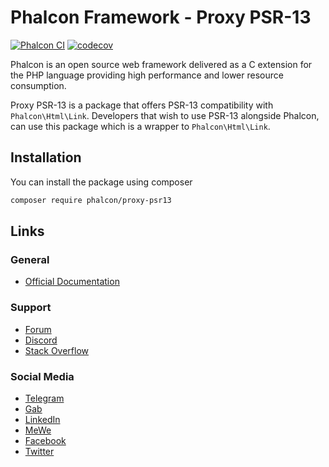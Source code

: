 # Phalcon Framework - Proxy PSR-13

[![Phalcon CI][actions_badge]](https://github.com/phalcon/proxy-psr13/actions/workflows/main.yml) [![codecov][codecov_badge]](https://codecov.io/gh/phalcon/proxy-psr13)

Phalcon is an open source web framework delivered as a C extension for the PHP language providing high performance and lower resource consumption.

Proxy PSR-13 is a package that offers PSR-13 compatibility with `Phalcon\Html\Link`. Developers that wish to use PSR-13 alongside Phalcon, can use this package which is a wrapper to `Phalcon\Html\Link`.

## Installation

You can install the package using composer

```sh
composer require phalcon/proxy-psr13
```

## Links

### General
* [Official Documentation](https://docs.phalcon.io/)

### Support
* [Forum](https://phalcon.io/forum)
* [Discord](https://phalcon.io/discord)
* [Stack Overflow](https://phalcon.io/so)

### Social Media
* [Telegram](https://phalcon.io/telegram)
* [Gab](https://phalcon.io/gab)
* [LinkedIn](https://phalcon.io/linkedin)
* [MeWe](https://phalcon.io/mewe)
* [Facebook](https://phalcon.io/fb)
* [Twitter](https://phalcon.io/t)


<!-- External links should be here -->
[actions_badge]: https://github.com/phalcon/proxy-psr3/actions/workflows/main.yml/badge.svg
[codecov_badge]: https://codecov.io/gh/phalcon/proxy-psr3/branch/master/graph/badge.svg?token=J2WQtnpAyT

[discord-badge]:            https://img.shields.io/discord/310910488152375297?label=Discord&logo=discord&style=flat-square
